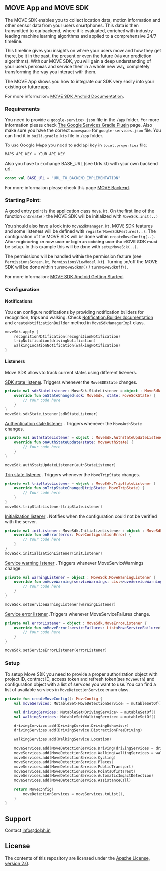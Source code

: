 ## MOVE App and MOVE SDK

The MOVE SDK enables you to collect location data, motion information and other sensor data from
your users smartphones. This data is then transmitted to our backend, where it is evaluated,
enriched with industry leading machine learning algorithms and applied to a comprehensive 24/7
timeline.

This timeline gives you insights on where your users move and how they get there, be it in the past,
the present or even the future (via our prediction algorithms). With our MOVE SDK, you will gain a
deep understanding of your users personas and service them in a whole new way, completely
transforming the way you interact with them.

The MOVE App shows you how to integrate our SDK very easily into your existing or future app.

For more information: [MOVE SDK Android Documentation](https://docs.movesdk.com/move-platform/).

### Requirements

You need to provide a `google-services.json` file in the `/app` folder. For more information
please check [The Google Services Gradle Plugin](https://developers.google.com/android/guides/google-services-plugin)
page.
Also make sure you have the correct `namespace` for `google-services.json` file. You can find it
in `build.gradle.kts` file in `/app` folder.

To use Google Maps you need to add api key in `local.properties` file:

```kotlin
MAPS_API_KEY = YOUR_API_KEY
```

Also you have to exchange BASE_URL (see Urls.kt) with your own backend url.
```kotlin
const val BASE_URL = "URL_TO_BACKEND_IMPLEMENTATION"
```
For more information please check this page [MOVE Backend](https://docs.movesdk.com/move-platform/backend/move-backend). 

### Starting Point:
A good entry point is the application class `Move.kt`.
On the first line of the function `onCreate()` the MOVE SDK will be initialized with `MoveSdk.init(..)`

You should also have a look into `MoveSdkManager.kt`. MOVE SDK features and some listeners will be defined with `registerMoveSdkFeatures(..)`.
The configuration of the MOVE SDK will be done within `createMoveConfig(..)`. After registering an new user or login an existing user the
MOVE SDK must be setup. In this example this will be done with `setupMoveSdk(..)`.

The permissions will be handled within the permission feature (see `PermissionsScreen.kt`, `PermissionsViewModel.kt`).
Turning on/off the MOVE SDK will be done within `turnMoveSdkOn()` / `turnMoveSdkOff()`.

For more information: [MOVE SDK Android Getting Started](https://docs.movesdk.com/move-platform/sdk/getting-started/android).

### Configuration

#### Notifications

You can configure notifications by providing notification builders for recognition, trips and
walking.
Check [Notification.Builder documentation](https://developer.android.com/reference/android/app/Notification.Builder)
and `createNotificationBuilder` method in `MoveSdkManagerImpl` class.

```kotlin
moveSdk.apply {
    recognitionNotification(recognitionNotification)
    tripNotification(drivingNotification)
    walkingLocationNotification(walkingNotification)
}
```

#### Listeners

Move SDK allows to track current states using different listeners.

[SDK state listener](https://docs.movesdk.com/move-platform/sdk/models/untitled#sdk-state-listener).
Triggers whenever the `MoveSDKState` changes.

```kotlin
private val sdkStateListener: MoveSdk.StateListener = object : MoveSdk.StateListener {
    override fun onStateChanged(sdk: MoveSdk, state: MoveSdkState) {
        // Your code here
    }
}
moveSdk.sdkStateListener(sdkStateListener)
```

[Authentication state listener](https://docs.movesdk.com/move-platform/sdk/models/untitled#auth-state-update-listener)
. Triggers whenever the `MoveAuthState` changes.

```kotlin
private val authStateListener = object : MoveSdk.AuthStateUpdateListener {
    override fun onAuthStateUpdate(state: MoveAuthState) {
        // Your code here
    }
}

moveSdk.authStateUpdateListener(authStateListener)
```

[Trip state listener](https://docs.movesdk.com/move-platform/sdk/models/untitled#trip-state-listener)
. Triggers whenever the `MoveTripState` changes.

```kotlin
private val tripStateListener = object : MoveSdk.TripStateListener {
    override fun onTripStateChanged(tripState: MoveTripState) {
        // Your code here
    }
}
moveSdk.tripStateListener(tripStateListener)
```

[Initialization listener](https://docs.movesdk.com/move-platform/sdk/models/untitled#initialization-listener)
. Notifies when the configuration could not be verified with the server.

```kotlin
private val initListener: MoveSdk.InitializeListener = object : MoveSdk.InitializeListener {
    override fun onError(error: MoveConfigurationError) {
        // Your code here
    }
}
moveSdk.initializationListener(initListener)
```

[Service warning listener](https://docs.movesdk.com/move-platform/sdk/models/untitled#service-failure-callback)
. Triggers whenever MoveServiceWarnings change.

```kotlin
private val warningListener = object : MoveSdk.MoveWarningListener {
    override fun onMoveWarning(serviceWarnings: List<MoveServiceWarning>) {
        // Your code here
    }
}

moveSdk.setServiceWarningListener(warningListener)
```

[Service error listener](https://docs.movesdk.com/move-platform/sdk/models/untitled#service-warning-callback)
.Triggers whenever MoveServiceFailures change.

```kotlin
private val errorListener = object : MoveSdk.MoveErrorListener {
    override fun onMoveError(serviceFailures: List<MoveServiceFailure>) {
        // Your code here
    }
}

moveSdk.setServiceErrorListener(errorListener)
```

### Setup

To setup Move SDK you need to provide a proper authorization object with project ID, contract ID,
access token and refresh token(see `MoveAuth`) and configuration object with a list of services you
want to use. You can find a list of available services in `MoveDetectionService` enum class.

```kotlin
private fun createMoveConfig(): MoveConfig {
    val moveServices: MutableSet<MoveDetectionService> = mutableSetOf()

    val drivingServices: MutableSet<DrivingService> = mutableSetOf()
    val walkingServices: MutableSet<WalkingService> = mutableSetOf()

    drivingServices.add(DrivingService.DrivingBehaviour)
    drivingServices.add(DrivingService.DistractionFreeDriving)

    walkingServices.add(WalkingService.Location)

    moveServices.add(MoveDetectionService.Driving(drivingServices = drivingServices.toList()))
    moveServices.add(MoveDetectionService.Walking(walkingServices = walkingServices.toList()))
    moveServices.add(MoveDetectionService.Cycling)
    moveServices.add(MoveDetectionService.Places)
    moveServices.add(MoveDetectionService.PublicTransport)
    moveServices.add(MoveDetectionService.PointsOfInterest)
    moveServices.add(MoveDetectionService.AutomaticImpactDetection)
    moveServices.add(MoveDetectionService.AssistanceCall)

    return MoveConfig(
        moveDetectionServices = moveServices.toList(),
    )
}
```

## Support

Contact info@dolph.in

## License

The contents of this repository are licensed under the
[Apache License, version 2.0](http://www.apache.org/licenses/LICENSE-2.0).